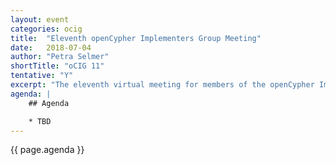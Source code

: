 ```yaml
---
layout: event
categories: ocig
title:  "Eleventh openCypher Implementers Group Meeting"
date:   2018-07-04
author: "Petra Selmer"
shortTitle: "oCIG 11"
tentative: "Y"
excerpt: "The eleventh virtual meeting for members of the openCypher Implementers Group."
agenda: |
    ## Agenda

    * TBD
---
```


{{ page.agenda }}
